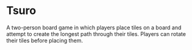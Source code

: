 # Tsuro
A two-person board game in which players place tiles on a board and attempt to create the longest path through their tiles. Players can rotate their tiles before placing them.
